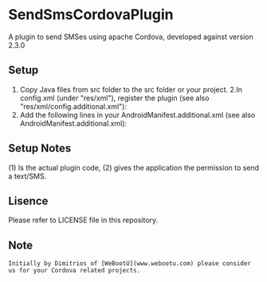 SendSmsCordovaPlugin
====================

A plugin to send SMSes using apache Cordova, developed against version 2.3.0

Setup
-----

1. Copy Java files from src folder to the src folder or your project.
2.In config.xml (under "res/xml"), register the plugin (see also "res/xml/config.additional.xml"):
    <plugin name="SendSms" value="net.webootu.cordova.plugin.SendSms" />
3. Add the following lines in your AndroidManifest.additional.xml (see also AndroidManifest.additional.xml):
    <!-- Additional permission for SendSms plugin -->
    <uses-permission android:name="android.permission.SEND_SMS"/>

Setup Notes
-----------
(1) Is the actual plugin code, (2) gives the application the permission to send a text/SMS.

Lisence
-------
Please refer to LICENSE file in this repository.

Note
----
    Initially by Dimitrios of [WeBootU](www.webootu.com) please consider us for your Cordova related projects.

